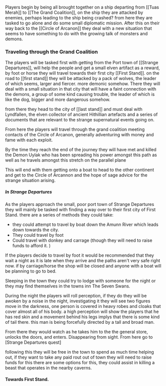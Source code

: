 Players begin by being all brought together on a ship departing from [[Tuas Merah]] to [[The Grand Coalition]], on the ship they are attacked by enemies, perhaps leading to the ship being crashed? from here they are tasked to go alone and do some small diplomatic mission. After this on their way back to the [[Circle of Arcanon]] they deal with a new situation that seems to have something to do with the growing talk of monsters and demons. 

### Traveling through the Grand Coalition

The players will be tasked first with getting from the Port town of [[Strange Departures]],  will help the people and get a small elven artifact as a reward, by foot or horse they will travel towards their first city [[First Stand]].  on the road to [[first stand]] they will be attacked by a pack of wolves, the leader of which seems, larger and fiercer. more demonic somehow. There they will deal with a small situation in that city that will have a faint connection with the demons, a group of some kind causing trouble, the leader of which is like the dog, bigger and more dangerous somehow.

from there they head to the city of [[last stand]] and must deal with Lyndfallen, the elven collector of ancient Hithillian artefacts and a series of documents that are relevant to the strange supernatural events going on. 

From here the players will travel through the grand coalition meeting contacts of the Circle of Arcanon, generally adventuring with money and fame with each exploit.  

By the time they reach the end of the journey they will have met and killed the Demon Uylak who has been spreading his power amongst this path as well as he travels amongst this stretch on the parallel plane

This will end with them getting onto a boat to head to the other continent and get to the Circle of Arcannon and the hope of sage advice for the strange situation arising.

##### *In Strange Departures*

As the players approach the small, poor port town of Strange Departures they will mainly be tasked with finding a way over to their first city of First Stand. there are a series of methods they could take:

- they could attempt to travel by boat down the Amunn River which leads down towards the city. 
- They could travel by foot 
- Could travel with donkey and carrage (though they will need to raise funds to afford it. )

If the players decide to travel by foot it would be recommended that they wait a night as it is late when they arrive and the paths aren't very safe right now. if by carriage/horse the shop will be closed and anyone with a boat will be planning to go to bed. 

Sleeping in the town they could try to lodge with someone for the night or they may find themselves in the towns inn The Seven Swans. 

During the night the players will roll perception, if they do they will be awoken by a noise in the night, investigating it they will see two figures move in the darkness, one person is covered in heavy robes and cloaks that cover almost all of his body.  a high perception will show the players that he has red skin and a movement behind his legs implys that there is some kind of tail there. this man is being forcefully directed by a tall and broad man. 

From there they would watch as he takes him to the the general store, unlocks the doors, and enters. Disappearing from sight. From here go to [Strange Departures quest] 

following this they will be free in the town to spend as much time helping out, if they want to take any paid rout out of town they will need to raise funds for this there are some options for this, they could assist in killing a beast that operates in the nearby caverns.

#### Towards First Stand.